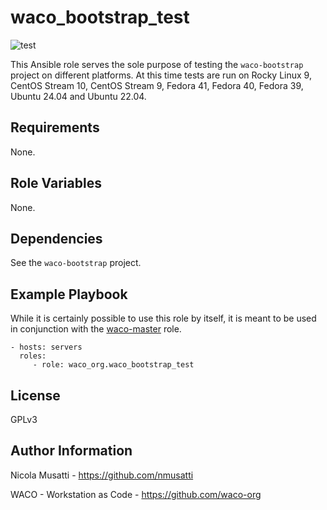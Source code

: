 waco_bootstrap_test
===================

![test](https://github.com/waco-org/waco-bootstrap-test/actions/workflows/test.yml/badge.svg)

This Ansible role serves the sole purpose of testing the ``waco-bootstrap`` project on different
platforms. At this time tests are run on Rocky Linux 9, CentOS Stream 10, CentOS Stream 9,
Fedora 41, Fedora 40, Fedora 39, Ubuntu 24.04 and Ubuntu 22.04.


Requirements
------------

None.

Role Variables
--------------

None.

Dependencies
------------

See the ``waco-bootstrap`` project.

Example Playbook
----------------

While it is certainly possible to use this role by itself, it is meant to be used in conjunction
with the [waco-master](https://github.com/waco-org/waco-master) role.

    - hosts: servers
      roles:
         - role: waco_org.waco_bootstrap_test

License
-------

GPLv3

Author Information
------------------

Nicola Musatti - <https://github.com/nmusatti>

WACO - Workstation as Code - <https://github.com/waco-org>
